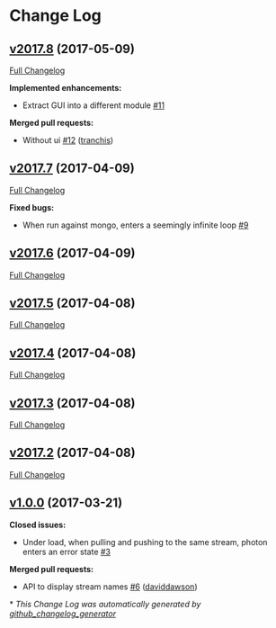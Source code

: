 # Change Log

## [v2017.8](https://github.com/muoncore/photon/tree/v2017.8) (2017-05-09)
[Full Changelog](https://github.com/muoncore/photon/compare/v2017.7...v2017.8)

**Implemented enhancements:**

- Extract GUI into a different module [\#11](https://github.com/muoncore/photon/issues/11)

**Merged pull requests:**

- Without ui [\#12](https://github.com/muoncore/photon/pull/12) ([tranchis](https://github.com/tranchis))

## [v2017.7](https://github.com/muoncore/photon/tree/v2017.7) (2017-04-09)
[Full Changelog](https://github.com/muoncore/photon/compare/v2017.6...v2017.7)

**Fixed bugs:**

- When run against mongo, enters a seemingly infinite loop [\#9](https://github.com/muoncore/photon/issues/9)

## [v2017.6](https://github.com/muoncore/photon/tree/v2017.6) (2017-04-09)
[Full Changelog](https://github.com/muoncore/photon/compare/v2017.5...v2017.6)

## [v2017.5](https://github.com/muoncore/photon/tree/v2017.5) (2017-04-08)
[Full Changelog](https://github.com/muoncore/photon/compare/v2017.4...v2017.5)

## [v2017.4](https://github.com/muoncore/photon/tree/v2017.4) (2017-04-08)
[Full Changelog](https://github.com/muoncore/photon/compare/v2017.3...v2017.4)

## [v2017.3](https://github.com/muoncore/photon/tree/v2017.3) (2017-04-08)
[Full Changelog](https://github.com/muoncore/photon/compare/v2017.2...v2017.3)

## [v2017.2](https://github.com/muoncore/photon/tree/v2017.2) (2017-04-08)
[Full Changelog](https://github.com/muoncore/photon/compare/v1.0.0...v2017.2)

## [v1.0.0](https://github.com/muoncore/photon/tree/v1.0.0) (2017-03-21)
**Closed issues:**

- Under load, when pulling and pushing to the same stream, photon enters an error state [\#3](https://github.com/muoncore/photon/issues/3)

**Merged pull requests:**

- API to display stream names [\#6](https://github.com/muoncore/photon/pull/6) ([daviddawson](https://github.com/daviddawson))



\* *This Change Log was automatically generated by [github_changelog_generator](https://github.com/skywinder/Github-Changelog-Generator)*